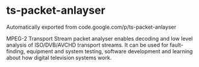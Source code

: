 # ts-packet-anlayser
Automatically exported from code.google.com/p/ts-packet-anlayser

MPEG-2 Transport Stream packet analyser enables decoding and low level analysis of ISO/DVB/AVCHD transport streams. It can be used for fault-finding, equipment and system testing, software development and learning about how digital television systems work.
